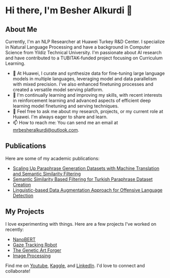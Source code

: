 # Hi there, I'm Besher Alkurdi 👋

## About Me
Currently, I'm an NLP Researcher at Huawei Turkey R&D Center. I specialize in Natural Language Processing and have a background in Computer Science from Yildiz Technical University. I'm passionate about AI research and have contributed to a TUBITAK-funded project focusing on Curriculum Learning.

- 🔭 At Huawei, I curate and synthesize data for fine-tuning large language models in multiple languages, leveraging model and data parallelism with mixed precision. I've also enhanced finetuning processes and created a versatile model serving platform.
- 🌱 I'm continually learning and improving my skills, with recent interests in reinforcement learning and advanced aspects of efficient deep learning model finetuning and serving techniques.
- 💬 Feel free to ask me about my research, projects, or my current role at Huawei. I'm always eager to share and learn.
- 📫 How to reach me: You can send me an email at [mrbesheralkurdi@outlook.com](mailto:mrbesheralkurdi@outlook.com).

## Publications
Here are some of my academic publications:
- [Scaling Up Paraphrase Generation Datasets with Machine Translation and Semantic Similarity Filtering](https://doi.org/10.1007/978-3-031-44260-5_2)
- [Semantic Similarity Based Filtering for Turkish Paraphrase Dataset Creation](https://aclanthology.org/2022.icnlsp-1.14/)
- [Linguistic-based Data Augmentation Approach for Offensive Language Detection](https://ieeexplore.ieee.org/document/9919562)

## My Projects
I love experimenting with things. Here are a few projects I've worked on recently:
- [NanoBERT](https://github.com/mrbesher/nanobert)
- [Gaze Tracking Robot](https://github.com/mrbesher/gaze-tracking-robot)
- [The Genetic Art Forger](https://github.com/mrbesher/genetic-art-forger)
- [Image Processing](https://github.com/mrbesher/image-processing)

Find me on [Youtube](https://www.youtube.com/@besheralkurdi), [Kaggle](https://kaggle.com/mrbesher), and [LinkedIn](https://www.linkedin.com/in/mrbesher). I'd love to connect and collaborate!
